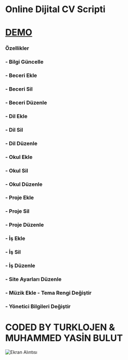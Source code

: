# Online Dijital CV Scripti 

# <a href="http://cv.turklojen.com/">DEMO</a>

### Özellikler
### - Bilgi Güncelle
### - Beceri Ekle
### - Beceri Sil
### - Beceri Düzenle
### - Dil Ekle
### - Dil Sil
### - Dil Düzenle
### - Okul Ekle
### - Okul Sil
### - Okul Düzenle
### - Proje Ekle 
### - Proje Sil
### - Proje Düzenle
### - İş Ekle
### - İş Sil
### - İş Düzenle
### - Site Ayarları Düzenle
### - Müzik Ekle - Tema Rengi Değiştir
### - Yönetici Bilgileri Değiştir

# CODED BY TURKLOJEN & MUHAMMED YASİN BULUT

![Ekran Alıntısı](https://user-images.githubusercontent.com/32311900/79169758-ef17df00-7df5-11ea-8772-27c5ca8aac7c.JPG)


